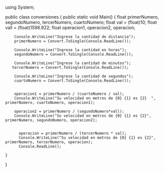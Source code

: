 using System;

public class conversiones
{
    public static void Main()
    {
        float primerNumero, segundoNumero, tercerNumero, cuartoNumero;
        float val = (float)10;
        float vall = (float)1598.922;
        float operacion1, operacion2, operacion;

        Console.WriteLine("Ingrese la cantidad de distancia");
        primerNumero = Convert.ToSingle(Console.ReadLine());
        
        Console.WriteLine("Ingrese la cantidad en horas");
        segundoNumero = Convert.ToSingle(Console.ReadLine());

        Console.WriteLine("Ingrese la cantidad de minutos");
       tercerNumero = Convert.ToSingle(Console.ReadLine());

        Console.WriteLine("Ingrese la cantidad de segundos");
        cuartoNumero = Convert.ToSingle(Console.ReadLine());


        operacion1 = primerNumero / (cuartoNumero / val);
        Console.WriteLine("Su velocidad en metros de {0} {1} es {2}  ", primerNumero, cuartoNumero, operacion1);

        operacion2 = primerNumero / (segundoNumero*vall);
        Console.WriteLine("Su velocidad en metros de {0} {1} es {2}",  primerNumero, segundoNumero, operacion2);
          

          operacion = primerNumero / (tercerNumero * val); 
          Console.WriteLine("Su velocidad en metros de {0} {1} es {2}",  primerNumero, tercerNumero, operacion);
          Console.ReadLine();

    }
}

